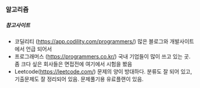 ### 알고리즘 





##### 참고사이트 
- 코딜리티 (https://app.codility.com/programmers/)
 많은 블로그와 개발사이트에서 언급 되어서
 - 프로그래머스 (https://programmers.co.kr/)
  국내 기업들이 많이 쓰고 있는 곳. 
  좀 크다 싶은 회사들은 면접전에 여기에서 시험을 봤음
- Leetcode(https://leetcode.com/)
 문제의 양이 방대하다. 분류도 잘 되어 있고, 기출문제도 잘 정리되어 있음.  문제풀기용 유료플랜이 있음.
 
